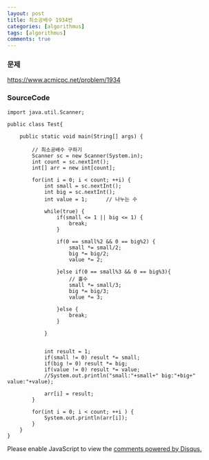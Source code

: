 ```yaml
---
layout: post
title: 최소공배수 1934번
categories: [algorithmus]
tags: [algorithmus]
comments: true
---
```

### 문제

https://www.acmicpc.net/problem/1934


### SourceCode

~~~
import java.util.Scanner;

public class Test{
	
	public static void main(String[] args) {
		
		// 최소공배수 구하기
		Scanner sc = new Scanner(System.in);
        int count = sc.nextInt();
        int[] arr = new int[count];
        
		for(int i = 0; i < count; ++i) {
			int small = sc.nextInt();
			int big = sc.nextInt();
			int value = 1;		// 나누는 수
			
		    while(true) {
	        	if(small <= 1 || big <= 1) {
	        		break;
	        	}
	      
	        	if(0 == small%2 && 0 == big%2) {
	        		small *= small/2;
	        		big *= big/2;
	        		value *= 2;
	        	
	        	}else if(0 == small%3 && 0 == big%3){
	        		// 홀수
	        		small *= small/3;
	        		big *= big/3;
	        		value *= 3;
	        		
	        	}else {
	        		break;
	        	}
	        
	        }
		    
		    
	        int result = 1;
	        if(small != 0) result *= small;
	        if(big != 0) result *= big;
	        if(value != 0) result *= value;
	        //System.out.println("small:"+small+" big:"+big+" value:"+value);
	        
	        arr[i] = result;
		}
		
		for(int i = 0; i < count; ++i ) {
			System.out.println(arr[i]);
		}
	}
}
~~~


<div id="disqus_thread"></div>
<script>

/**
*  RECOMMENDED CONFIGURATION VARIABLES: EDIT AND UNCOMMENT THE SECTION BELOW TO INSERT DYNAMIC VALUES FROM YOUR PLATFORM OR CMS.
*  LEARN WHY DEFINING THESE VARIABLES IS IMPORTANT: https://disqus.com/admin/universalcode/#configuration-variables*/
/*
var disqus_config = function () {
this.page.url = PAGE_URL;  // Replace PAGE_URL with your page's canonical URL variable
this.page.identifier = PAGE_IDENTIFIER; // Replace PAGE_IDENTIFIER with your page's unique identifier variable
};
*/
(function() { // DON'T EDIT BELOW THIS LINE
var d = document, s = d.createElement('script');
s.src = 'https://parkwonhui.disqus.com/embed.js';
s.setAttribute('data-timestamp', +new Date());
(d.head || d.body).appendChild(s);
})();
</script>
<noscript>Please enable JavaScript to view the <a href="https://disqus.com/?ref_noscript">comments powered by Disqus.</a></noscript>
                            

					

